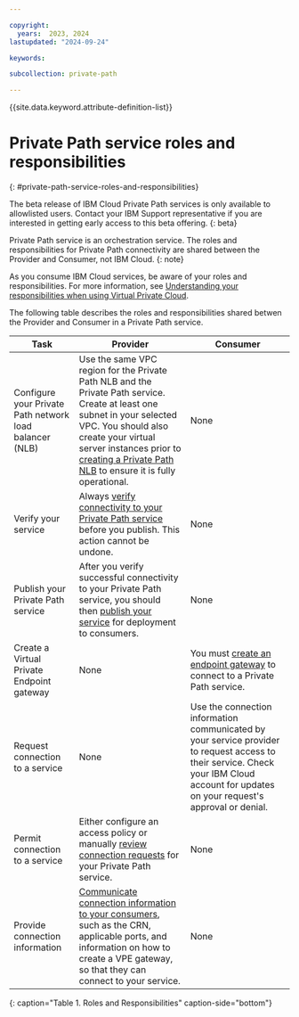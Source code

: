 ```yaml
---

copyright:
  years:  2023, 2024
lastupdated: "2024-09-24"

keywords:

subcollection: private-path

---
```


{{site.data.keyword.attribute-definition-list}}

# Private Path service roles and responsibilities
{: #private-path-service-roles-and-responsibilities}

The beta release of IBM Cloud Private Path services is only available to allowlisted users. Contact your IBM Support representative if you are interested in getting early access to this beta offering.
{: beta}

Private Path service is an orchestration service. The roles and responsibilities for Private Path connectivity are shared between the Provider and Consumer, not IBM Cloud. 
{: note}

As you consume IBM Cloud services, be aware of your roles and responsibilities. For more information, see [Understanding your responsibilities when using Virtual Private Cloud](/docs/vpc?topic=vpc-responsibilities-vpc).

The following table describes the roles and responsibilities shared betwen the Provider and Consumer in a Private Path service.

| Task | Provider | Consumer |
|----|----|----|
| Configure your Private Path network load balancer (NLB) |  Use the same VPC region for the Private Path NLB and the Private Path service. Create at least one subnet in your selected VPC. You should also create your virtual server instances prior to [creating a Private Path NLB](/docs/vpc?topic=vpc-ppnlb-ui-creating-private-path-network-load-balancer&interface=ui) to ensure it is fully operational. | None |
| Verify your service | Always [verify connectivity to your Private Path service](/docs/vpc?topic=vpc-pps-verify&interface=ui) before you publish. This action cannot be undone. | None |
| Publish your Private Path service | After you verify successful connectivity to your Private Path service, you should then [publish your service](/docs/vpc?topic=vpc-pps-activating&interface=ui) for deployment to consumers. | None |
| Create a Virtual Private Endpoint gateway | None | You must [create an endpoint gateway](/docs/vpc?topic=vpc-ordering-endpoint-gateway&interface=ui) to connect to a Private Path service. |
| Request connection to a service | None | Use the connection information communicated by your service provider to request access to their service. Check your IBM Cloud account for updates on your request's approval or denial. |
| Permit connection to a service | Either configure an access policy or manually [review connection requests](/docs/vpc?topic=vpc-pps-ui-reviewing&interface=ui) for your Private Path service. | None |
| Provide connection information | [Communicate connection information to your consumers](/docs/vpc?topic=vpc-pps-ui-communicate), such as the CRN, applicable ports, and information on how to create a VPE gateway, so that they can connect to your service. | None |
{: caption="Table 1. Roles and Responsibilities" caption-side="bottom"}
